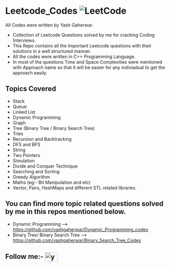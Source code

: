 # Leetcode_Codes ![LeetCode](https://img.shields.io/badge/LeetCode-000000?style=for-the-badge&logo=LeetCode&logoColor=#d16c06)
All Codes were written by Yash Gaherwar.

- Collection of Leetcode Questions solved by me for cracking Coding Interviews.
- This Repo contains all the Important Leetcode questions with their solutions in a well structured manner.
- All the codes were written in C++ Programming Language.
- In most of the questions Time and Space Complexities were mentioned with Approach name so that it will be easier for any indiviadual to get the approach easily.

## Topics Covered

- Stack
- Queue
- Linked List
- Dynamic Programming
- Graph
- Tree (Binary Tree / Binary Search Tree)
- Tries
- Recursion and Backtracking
- DFS and BFS
- String
- Two Pointers
- Simulation
- Divide and Conquer Technique
- Searching and Sorting
- Greedy Algorithm
- Maths (eg:- Bit Manipulation and etc)
- Vector, Pairs, HashMaps and different STL related libraries.


## You can find more topic related questions solved by me in this repos mentioned below.

- Dynamic Programming   --> https://github.com/yashgaherwar/Dynamic_Programming_codes
- Binary Tree/ Binary Search Tree   --> https://github.com/yashgaherwar/Binary_Search_Tree_Codes


## Follow me:- <a href="https://linkedin.com/in/yash-gaherwar-21a671208" target="blank"><img align="center" src="https://raw.githubusercontent.com/rahuldkjain/github-profile-readme-generator/master/src/images/icons/Social/linked-in-alt.svg" alt="yash-gaherwar-21a671208" height="30" width="40" /></a>




